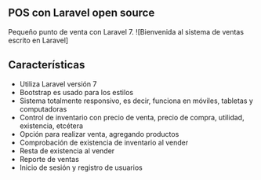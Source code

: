 ## POS con Laravel open source
Pequeño punto de venta con Laravel 7.
![Bienvenida al sistema de ventas escrito en Laravel]

## Características

-   Utiliza Laravel versión 7
-   Bootstrap es usado para los estilos
-   Sistema totalmente responsivo, es decir, funciona en móviles, tabletas y computadoras
-   Control de inventario con precio de venta, precio de compra, utilidad, existencia, etcétera
-   Opción para realizar venta, agregando productos
-   Comprobación de existencia de inventario al vender
-   Resta de existencia al vender
-   Reporte de ventas
-   Inicio de sesión y registro de usuarios



